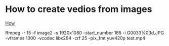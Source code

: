 # How to create vedios from images
[How](http://hamelot.io/visualization/using-ffmpeg-to-convert-a-set-of-images-into-a-video/)

ffmpeg -r 15 -f image2 -s 1920x1080 -start_number 185 -i  G0033%03d.JPG -vframes 1000 -vcodec libx264 -crf 25 -pix_fmt yuv420p test.mp4
